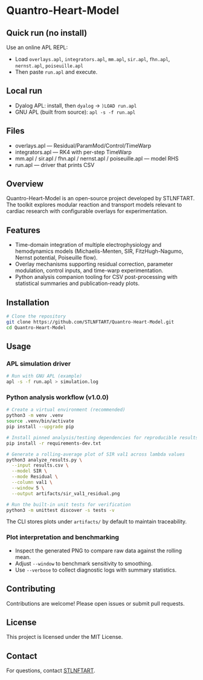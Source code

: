 # Quantro-Heart-Model

## Quick run (no install)
Use an online APL REPL:
- Load `overlays.apl`, `integrators.apl`, `mm.apl`, `sir.apl`, `fhn.apl`, `nernst.apl`, `poiseuille.apl`
- Then paste `run.apl` and execute.

## Local run
- Dyalog APL: install, then `dyalog` → `)LOAD run.apl`
- GNU APL (built from source): `apl -s -f run.apl`

## Files
- overlays.apl — Residual/ParamMod/Control/TimeWarp
- integrators.apl — RK4 with per-step TimeWarp
- mm.apl / sir.apl / fhn.apl / nernst.apl / poiseuille.apl — model RHS
- run.apl — driver that prints CSV

## Overview
Quantro-Heart-Model is an open-source project developed by STLNFTART. The toolkit explores modular reaction and transport models relevant to cardiac research with configurable overlays for experimentation.

## Features
- Time-domain integration of multiple electrophysiology and hemodynamics models (Michaelis-Menten, SIR, FitzHugh-Nagumo, Nernst potential, Poiseuille flow).
- Overlay mechanisms supporting residual correction, parameter modulation, control inputs, and time-warp experimentation.
- Python analysis companion tooling for CSV post-processing with statistical summaries and publication-ready plots.

## Installation

```bash
# Clone the repository
git clone https://github.com/STLNFTART/Quantro-Heart-Model.git
cd Quantro-Heart-Model
```

## Usage

### APL simulation driver

```bash
# Run with GNU APL (example)
apl -s -f run.apl > simulation.log
```

### Python analysis workflow (v1.0.0)

```bash
# Create a virtual environment (recommended)
python3 -m venv .venv
source .venv/bin/activate
pip install --upgrade pip

# Install pinned analysis/testing dependencies for reproducible results
pip install -r requirements-dev.txt

# Generate a rolling-average plot of SIR val1 across lambda values
python3 analyze_results.py \
  --input results.csv \
  --model SIR \
  --mode Residual \
  --column val1 \
  --window 5 \
  --output artifacts/sir_val1_residual.png

# Run the built-in unit tests for verification
python3 -m unittest discover -s tests -v
```

The CLI stores plots under `artifacts/` by default to maintain traceability.

### Plot interpretation and benchmarking

- Inspect the generated PNG to compare raw data against the rolling mean.
- Adjust `--window` to benchmark sensitivity to smoothing.
- Use `--verbose` to collect diagnostic logs with summary statistics.

## Contributing
Contributions are welcome! Please open issues or submit pull requests.

## License
This project is licensed under the MIT License.

## Contact
For questions, contact [STLNFTART](https://github.com/STLNFTART).
